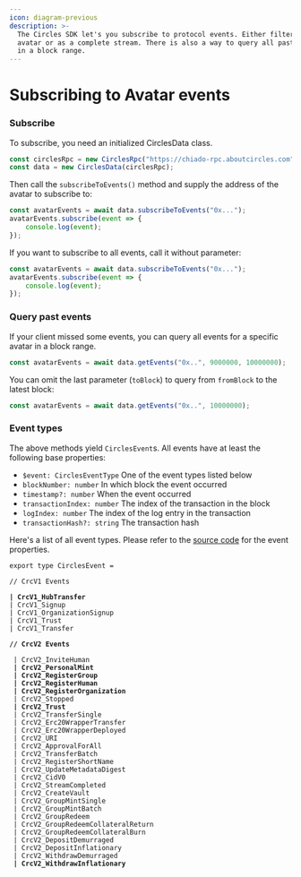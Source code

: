 ```yaml
---
icon: diagram-previous
description: >-
  The Circles SDK let's you subscribe to protocol events. Either filtered for an
  avatar or as a complete stream. There is also a way to query all past events
  in a block range.
---
```


# Subscribing to Avatar events

### Subscribe

To subscribe, you need an initialized CirclesData class.

```typescript
const circlesRpc = new CirclesRpc("https://chiado-rpc.aboutcircles.com");
const data = new CirclesData(circlesRpc);
```

Then call the `subscribeToEvents()` method and supply the address of the avatar to subscribe to:

```typescript
const avatarEvents = await data.subscribeToEvents("0x...");
avatarEvents.subscribe(event => {
    console.log(event);
});
```

If you want to subscribe to all events, call it without parameter:

```typescript
const avatarEvents = await data.subscribeToEvents("0x...");
avatarEvents.subscribe(event => {
    console.log(event);
});
```

### Query past events

If your client missed some events, you can query all events for a specific avatar in a block range.

```typescript
const avatarEvents = await data.getEvents("0x..", 9000000, 10000000);
```

You can omit the last parameter (`toBlock`)  to query from `fromBlock` to the latest block:

```typescript
const avatarEvents = await data.getEvents("0x..", 10000000);
```

### Event types

The above methods yield `CirclesEvent`s. All events have at least the following base properties:

* `$event: CirclesEventType` One of the event types listed below
* `blockNumber: number` In which block the event occurred
* `timestamp?: number` When the event occurred
* `transactionIndex: number` The index of the transaction in the block
* `logIndex: number` The index of the log entry in the transaction
* `transactionHash?: string` The transaction hash

Here's a list of all event types. Please refer to the [source code](https://github.com/aboutcircles/circles-sdk/blob/34160858798e3ec197e405a06d6a199a0bf73412/packages/data/src/events/events.ts) for the event properties.

<pre class="language-typescript"><code class="lang-typescript">export type CirclesEvent =

// CrcV1 Events

<strong>| CrcV1_HubTransfer
</strong>| CrcV1_Signup
| CrcV1_OrganizationSignup
| CrcV1_Trust
| CrcV1_Transfer

<strong>// CrcV2 Events
</strong>
 | CrcV2_InviteHuman
<strong> | CrcV2_PersonalMint
</strong><strong> | CrcV2_RegisterGroup
</strong><strong> | CrcV2_RegisterHuman
</strong><strong> | CrcV2_RegisterOrganization
</strong> | CrcV2_Stopped
<strong> | CrcV2_Trust
</strong> | CrcV2_TransferSingle
 | CrcV2_Erc20WrapperTransfer
 | CrcV2_Erc20WrapperDeployed
 | CrcV2_URI
 | CrcV2_ApprovalForAll
 | CrcV2_TransferBatch
 | CrcV2_RegisterShortName
 | CrcV2_UpdateMetadataDigest
 | CrcV2_CidV0
 | CrcV2_StreamCompleted
 | CrcV2_CreateVault
 | CrcV2_GroupMintSingle
 | CrcV2_GroupMintBatch
 | CrcV2_GroupRedeem
 | CrcV2_GroupRedeemCollateralReturn
 | CrcV2_GroupRedeemCollateralBurn
 | CrcV2_DepositDemurraged
 | CrcV2_DepositInflationary
 | CrcV2_WithdrawDemurraged
<strong> | CrcV2_WithdrawInflationary
</strong>
</code></pre>
